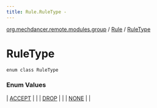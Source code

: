 ```yaml
---
title: Rule.RuleType - 
---
```


[org.mechdancer.remote.modules.group](../../index.html) / [Rule](../index.html) / [RuleType](./index.html)

# RuleType

`enum class RuleType`

### Enum Values

| [ACCEPT](-a-c-c-e-p-t.html) |  |
| [DROP](-d-r-o-p.html) |  |
| [NONE](-n-o-n-e.html) |  |

